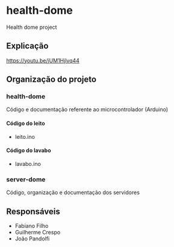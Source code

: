 # health-dome
Health dome project

## Explicação

https://youtu.be/jUM1Hjlvq44


## Organização do projeto
### health-dome

Código e documentação referente ao microcontrolador (Arduino)

#### Código do leito
* leito.ino

#### Código do lavabo
* lavabo.ino

### server-dome

Código, organização e documentação dos servidores

## Responsáveis
* Fabiano Filho
* Guilherme Crespo
* João Pandolfi

